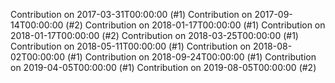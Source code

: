Contribution on 2017-03-31T00:00:00 (#1)
Contribution on 2017-09-14T00:00:00 (#2)
Contribution on 2018-01-17T00:00:00 (#1)
Contribution on 2018-01-17T00:00:00 (#2)
Contribution on 2018-03-25T00:00:00 (#1)
Contribution on 2018-05-11T00:00:00 (#1)
Contribution on 2018-08-02T00:00:00 (#1)
Contribution on 2018-09-24T00:00:00 (#1)
Contribution on 2019-04-05T00:00:00 (#1)
Contribution on 2019-08-05T00:00:00 (#2)
